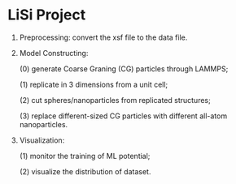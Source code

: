 # LiSi Project
 
1. Preprocessing: convert the xsf file to the data file.
2. Model Constructing:

   (0) generate Coarse Graning (CG) particles through LAMMPS;
   
   (1) replicate in 3 dimensions from a unit cell;
   
   (2) cut spheres/nanoparticles from replicated structures;
   
   (3) replace different-sized CG particles with different all-atom nanoparticles.
3. Visualization:

   (1) monitor the training of ML potential;

   (2) visualize the distribution of dataset.
